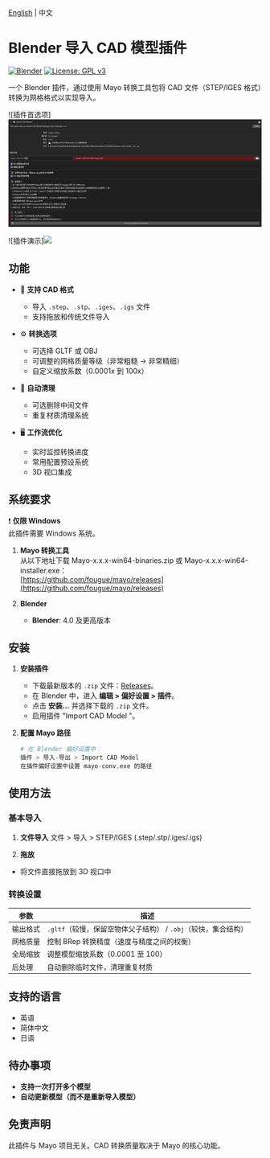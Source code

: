 [English](./README.md) | 中文
# Blender 导入 CAD 模型插件

[![Blender](https://img.shields.io/badge/Blender-4.0+-orange.svg)](https://www.blender.org)
[![License: GPL v3](https://img.shields.io/badge/License-GPLv3-blue.svg)](https://www.gnu.org/licenses/gpl-3.0)

一个 Blender 插件，通过使用 Mayo 转换工具包将 CAD 文件（STEP/IGES 格式）转换为网格格式以实现导入。

![插件首选项]<img src="doc/ch1.png"/> 

![插件演示]<img src="doc/Demo.gif"/> 

## 功能

- 🚀 **支持 CAD 格式**
  - 导入 `.step`、`.stp`、`.iges`、`.igs` 文件
  - 支持拖放和传统文件导入
  
- ⚙️ **转换选项**
  - 可选择 GLTF 或 OBJ
  - 可调整的网格质量等级（非常粗糙 → 非常精细）
  - 自定义缩放系数（0.0001x 到 100x）

- 🧹 **自动清理**
  - 可选删除中间文件
  - 重复材质清理系统

- 🖥️ **工作流优化**
  - 实时监控转换进度
  - 常用配置预设系统
  - 3D 视口集成

## 系统要求

❗ **仅限 Windows**  
此插件需要 Windows 系统。

1. **Mayo 转换工具**  
   从以下地址下载 Mayo-x.x.x-win64-binaries.zip 或 Mayo-x.x.x-win64-installer.exe：  
   [https://github.com/fougue/mayo/releases](https://github.com/fougue/mayo/releases)

2. **Blender**  
   - **Blender**: 4.0 及更高版本

## 安装

1. **安装插件**
   - 下载最新版本的 `.zip` 文件：[Releases](https://github.com/chenpaner/Import-CAD-Model/releases)。
   - 在 Blender 中，进入 **编辑 > 偏好设置 > 插件**。
   - 点击 **安装...** 并选择下载的 `.zip` 文件。
   - 启用插件 "Import CAD Model "。

2. **配置 Mayo 路径**  
   ```python
   # 在 Blender 偏好设置中：
   插件 > 导入-导出 > Import CAD Model 
   在插件偏好设置中设置 mayo-conv.exe 的路径

## 使用方法

### 基本导入

1. **文件导入**
文件 > 导入 > STEP/IGES (.step/.stp/.iges/.igs)

2. **拖放**
- 将文件直接拖放到 3D 视口中

### 转换设置

| 参数         | 描述                                                                 |
|--------------|----------------------------------------------------------------------|
| 输出格式     | `.gltf`（较慢，保留空物体父子结构） / `.obj`（较快，集合结构）               |
| 网格质量     | 控制 BRep 转换精度（速度与精度之间的权衡）                        |
| 全局缩放     | 调整模型缩放系数（0.0001 至 100）                                 |
| 后处理       | 自动删除临时文件，清理重复材质                                   |

## 支持的语言

- 英语  
- 简体中文  
- 日语  

## 待办事项

- **支持一次打开多个模型**  
- **自动更新模型（而不是重新导入模型）**  

## 免责声明

此插件与 Mayo 项目无关。CAD 转换质量取决于 Mayo 的核心功能。